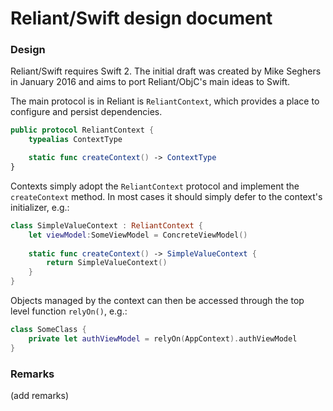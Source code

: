 # Reliant/Swift design document

### Design

Reliant/Swift requires Swift 2. The initial draft was created by Mike Seghers in January 2016 and aims to port Reliant/ObjC's main ideas to Swift.

The main protocol is in Reliant is `ReliantContext`, which provides a place to configure and persist dependencies.

```swift
public protocol ReliantContext {
    typealias ContextType

    static func createContext() -> ContextType
}
```

Contexts simply adopt the `ReliantContext` protocol and implement the `createContext` method. In most cases it should simply defer to the context's initializer, e.g.:

```swift
class SimpleValueContext : ReliantContext {
    let viewModel:SomeViewModel = ConcreteViewModel()
    
    static func createContext() -> SimpleValueContext {
        return SimpleValueContext()
    }
}
```

Objects managed by the context can then be accessed through the top level function `relyOn()`, e.g.:

```swift
class SomeClass {
    private let authViewModel = relyOn(AppContext).authViewModel   
}
```

### Remarks

(add remarks)
